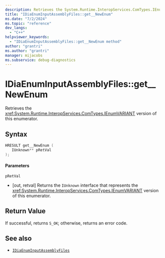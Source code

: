 ```yaml
---
description: Retrieves the System.Runtime.InteropServices.ComTypes.IEnumVARIANT version of the innput assembly file enumerator.
title: "IDiaEnumInputAssemblyFiles::get__NewEnum"
ms.date: "7/2/2024"
ms.topic: "reference"
dev_langs:
  - "C++"
helpviewer_keywords:
  - "IDiaEnumInputAssemblyFiles::get__NewEnum method"
author: "grantri"
ms.author: "grantri"
manager: mijacobs
ms.subservice: debug-diagnostics
---
```


# IDiaEnumInputAssemblyFiles::get__NewEnum

Retrieves the <xref:System.Runtime.InteropServices.ComTypes.IEnumVARIANT> version of this enumerator.

## Syntax

```c++
HRESULT get__NewEnum ( 
   IUnknown** pRetVal
);
```

#### Parameters

`pRetVal`

- [out, retval] Returns the `IUnknown` interface that represents the <xref:System.Runtime.InteropServices.ComTypes.IEnumVARIANT> version of this enumerator.

## Return Value

If successful, returns `S_OK`; otherwise, returns an error code.

## See also

- [`IDiaEnumInputAssemblyFiles`](../../debugger/debug-interface-access/idiaenuminputassemblyfiles.md)
